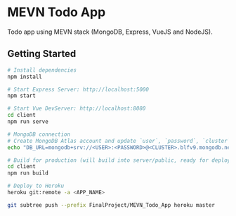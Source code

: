 # MEVN Todo App

Todo app using MEVN stack (MongoDB, Express, VueJS and NodeJS).

## Getting Started

```bash
# Install dependencies
npm install

# Start Express Server: http://localhost:5000
npm start

# Start Vue DevServer: http://localhost:8080
cd client
npm run serve

# MongoDB connection
# Create MongoDB Atlas account and update `user`, `password`, `cluster` and `database`
echo "DB_URL=mongodb+srv://<USER>:<PASSWORD>@<CLUSTER>.blfv9.mongodb.net/<DATABASE>?retryWrites=true&w=majority" > .env

# Build for production (will build into server/public, ready for deployment)
cd client
npm run build

# Deploy to Heroku
heroku git:remote -a <APP_NAME>

git subtree push --prefix FinalProject/MEVN_Todo_App heroku master
```
